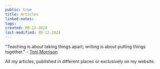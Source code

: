 ```yaml
---
public: true
title: Articles
linked-notes: 
tags: 
created: 09-12-2024
last-modified: 09-12-2024
---
```

"Teaching is about taking things apart; writing is about putting things together." - [Toni Morrison](https://en.wikipedia.org/wiki/Toni_Morrison)

All my articles, published in different places or exclusively on my website.




